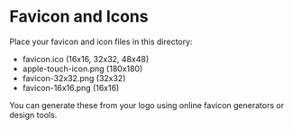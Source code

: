 # Favicon and Icons

Place your favicon and icon files in this directory:

- favicon.ico (16x16, 32x32, 48x48)
- apple-touch-icon.png (180x180)
- favicon-32x32.png (32x32)
- favicon-16x16.png (16x16)

You can generate these from your logo using online favicon generators or design tools.
